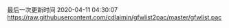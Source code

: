最后一次更新时间 2020-04-11 04:30:07
https://raw.githubusercontent.com/cdlaimin/gfwlist2pac/master/gfwlist.pac

